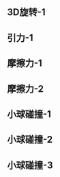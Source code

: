 ## 3D旋转-1
<preview path="../demo/canvas/part3/rotate1.vue"></preview>

## 引力-1
<preview path="../demo/canvas/part3/gravity1.vue"></preview>

## 摩擦力-1
<preview path="../demo/canvas/part3/friction1.vue"></preview>

## 摩擦力-2
<preview path="../demo/canvas/part3/friction2.vue"></preview>

## 小球碰撞-1
<preview path="../demo/canvas/part3/ballCollision1.vue"></preview>

## 小球碰撞-2
<preview path="../demo/canvas/part3/ballCollision2.vue"></preview>

## 小球碰撞-3
<preview path="../demo/canvas/part3/ballCollision3.vue"></preview>
